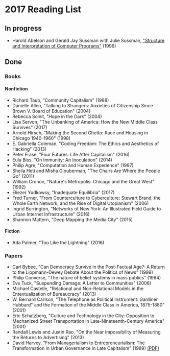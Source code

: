 # 2017 Reading List

## In progress

- Harold Abelson and Gerald Jay Sussman with Julie Sussman, ["Structure and
  Interpretation of Computer Programs"](https://mitpress.mit.edu/sicp/full-text/book/book.html)
  (1996)

## Done

### Books

#### Nonfiction

- Richard Taub, "Community Capitalism" (1988)
- Danielle Allen, "Talking to Strangers: Anxieties of Citizenship Since Brown V. Board of Education" (2004)
- Rebecca Solnit, "Hope in the Dark" (2004)
- Lisa Servon, "The Unbanking of America: How the New Middle Class Survives" (2017) 
- Arnold Hirsch, "Making the Second Ghetto: Race and Housing in Chicago 1940-1960" (1998)
- E. Gabriella Coleman, "Coding Freedom: The Ethics and Aesthetics of Hacking" (2013)
- Peter Frase, "Four Futures: Life After Capitalism" (2016)
- Eula Biss, "On Immunity: An Inoculation" (2014)
- Philip Agre, "Computation and Human Experience" (1997)
- Sheila Heti and Misha Glouberman, "The Chairs Are Where the People Go" (2011)
- William Cronon, "Nature's Metropolis: Chicago and the Great West" (1992)
- Eliezer Yudkowsy, "Inadequate Equilibria" (2017)
- Fred Turner, "From Counterculture to Cyberculture: Stewart Brand, the Whole Earth Network,
  and the Rise of Digital Utopianism" (2006)
- Ingrid Burrington, "Networks of New York: An Illustrated Field Guide to Urban
  Internet Infrastructure" (2016)
- Shannon Mattern, "Deep Mapping the Media City" (2015)

#### Fiction

- Ada Palmer, "Too Like the Lightning" (2016)

### Papers

- Carl Bybee, "Can Democracy Survive in the Post-Factual Age?: A Return to the Lippmann-Dewey Debate About the Politics of News" (1999)
- Philip Converse, "The nature of belief systems in mass publics" (1964)
- Eve Tuck, "Suspending Damage: A Letter to Communities" (2006)
- Michael Castelle, "Relational and Non-Relational Models in the Entextualization of Bureaucracy" (2013)
- W. Bernard Carlson, "The Telephone as Political Instrument: Gardiner Hubbard"
  and the Formation of the Middle Class in America, 1875-1880" (2001)
- Eric Schatzberg, "Culture and Technology in the City: Opposition to
  Mechanized Street Transportation in Late-Nineteenth-Century America" (2001)
- Randall Lewis and Justin Rao, "On the Near Impossibility of Measuring the
  Returns to Advertising" (2013)
- David Harvey, "From Managerialism to Entrepreneurialism: The Transformation
  in Urban Governance in Late Capitalism" (1989) [(PDF)](http://socasis.ubbcluj.ro/urbana/upload/syllabus2010/04b.Harvey(1973).pdf)
